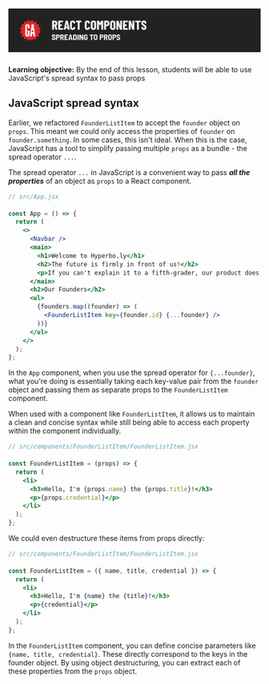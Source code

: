 # ![React Components - Spreading to Props](./assets/hero.png)

**Learning objective:** By the end of this lesson, students will be able to use JavaScript's spread syntax to pass props

## JavaScript spread syntax

Earlier, we refactored `FounderListItem` to accept the `founder` object on `props`. This meant we could only access the properties of `founder` on `founder.something`. In some cases, this isn't ideal. When this is the case, JavaScript has a tool to simplify passing multiple `props` as a bundle - the spread operator  `...`.

The spread operator `...` in JavaScript is a convenient way to pass ***all the properties*** of an object as `props` to a React component.

```jsx
// src/App.jsx

const App = () => {
  return (
    <>
      <Navbar />
      <main>
        <h1>Welcome to Hyperbo.ly</h1>
        <h2>The future is firmly in front of us!</h2>
        <p>If you can't explain it to a fifth-grader, our product does it.</p>
      </main>
      <h2>Our Founders</h2>
      <ul>
        {founders.map((founder) => (
          <FounderListItem key={founder.id} {...founder} />
        ))}
      </ul>
    </>
  );
};
```

In the `App` component, when you use the spread operator for `{...founder}`, what you're doing is essentially taking each key-value pair from the `founder` object and passing them as separate props to the `FounderListItem` component.

When used with a component like `FounderListItem`, it allows us to maintain a clean and concise syntax while still being able to access each property within the component individually.

```jsx
// src/components/FounderListItem/FounderListItem.jsx

const FounderListItem = (props) => {
  return (
    <li>
      <h3>Hello, I'm {props.name} the {props.title}!</h3>
      <p>{props.credential}</p>
    </li>
  );
};
```

We could even destructure these items from props directly:

```jsx
// src/components/FounderListItem/FounderListItem.jsx

const FounderListItem = ({ name, title, credential }) => {
  return (
    <li>
      <h3>Hello, I'm {name} the {title}!</h3>
      <p>{credential}</p>
    </li>
  );
};
```

In the `FounderListItem` component, you can define concise parameters like `{name, title, credential}`. These directly correspond to the keys in the founder object. By using object destructuring, you can extract each of these properties from the `props` object.
